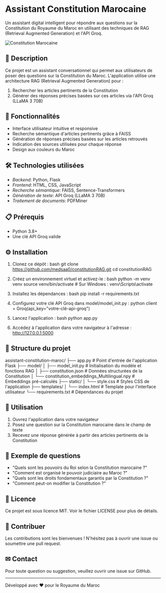 # Assistant Constitution Marocaine

Un assistant digital intelligent pour répondre aux questions sur la Constitution du Royaume du Maroc en utilisant des techniques de RAG (Retrieval Augmented Generation) et l'API Groq.

![Constitution Marocaine](https://upload.wikimedia.org/wikipedia/commons/thumb/2/2c/Flag_of_Morocco.svg/200px-Flag_of_Morocco.svg.png)

## 📝 Description

Ce projet est un assistant conversationnel qui permet aux utilisateurs de poser des questions sur la Constitution du Maroc. L'application utilise une architecture RAG (Retrieval Augmented Generation) pour :

1. Rechercher les articles pertinents de la Constitution
2. Générer des réponses précises basées sur ces articles via l'API Groq (LLaMA 3 70B)

## 🚀 Fonctionnalités

- Interface utilisateur intuitive et responsive
- Recherche sémantique d'articles pertinents grâce à FAISS
- Génération de réponses précises basées sur les articles retrouvés
- Indication des sources utilisées pour chaque réponse
- Design aux couleurs du Maroc

## 🛠 Technologies utilisées

- *Backend*: Python, Flask
- *Frontend*: HTML, CSS, JavaScript
- *Recherche sémantique*: FAISS, Sentence-Transformers
- *Génération de texte*: API Groq (LLaMA 3 70B)
- *Traitement de documents*: PDFMiner

## 📋 Prérequis

- Python 3.8+
- Une clé API Groq valide

## ⚙ Installation

1. Clonez ce dépôt :
bash
git clone https://github.com/medsaa0/constitutionRAG.git
cd constitutionRAG


2. Créez un environnement virtuel et activez-le :
bash
python -m venv venv 
source venv/bin/activate  # Sur Windows : venv\Scripts\activate


3. Installez les dépendances :
bash
pip install -r requirements.txt


4. Configurez votre clé API Groq dans model/model_init.py :
python
client = Groq(api_key="votre-clé-api-groq")


5. Lancez l'application :
bash
python app.py 


6. Accédez à l'application dans votre navigateur à l'adresse : http://127.0.0.1:5000

## 📂 Structure du projet


assistant-constitution-maroc/
├── app.py                    # Point d'entrée de l'application Flask
├── model/
│   ├── model_init.py         # Initialisation du modèle et fonctions RAG
│   ├── constitution.json     # Données structurées de la Constitution
│   └── constitution_embeddings_Multilingual.npy  # Embeddings pré-calculés
├── static/
│   └── style.css             # Styles CSS de l'application
├── templates/
│   └── index.html            # Template pour l'interface utilisateur
└── requirements.txt          # Dépendances du projet


## 📖 Utilisation

1. Ouvrez l'application dans votre navigateur
2. Posez une question sur la Constitution marocaine dans le champ de texte
3. Recevez une réponse générée à partir des articles pertinents de la Constitution

## 🧪 Exemple de questions

- "Quels sont les pouvoirs du Roi selon la Constitution marocaine ?"
- "Comment est organisé le pouvoir judiciaire au Maroc ?"
- "Quels sont les droits fondamentaux garantis par la Constitution ?"
- "Comment peut-on modifier la Constitution ?"

## 📄 Licence

Ce projet est sous licence MIT. Voir le fichier LICENSE pour plus de détails.

## 🤝 Contribuer

Les contributions sont les bienvenues ! N'hésitez pas à ouvrir une issue ou soumettre une pull request.

## ✉ Contact

Pour toute question ou suggestion, veuillez ouvrir une issue sur GitHub.

---

Développé avec ❤ pour le Royaume du Maroc

